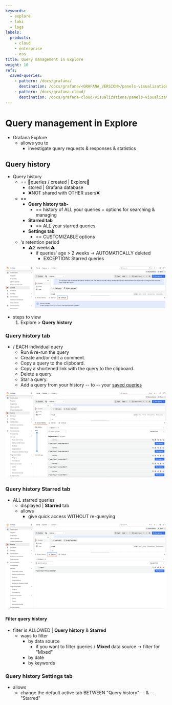 ```yaml
---
keywords:
  - explore
  - loki
  - logs
labels:
  products:
    - cloud
    - enterprise
    - oss
title: Query management in Explore
weight: 10
refs:
  saved-queries:
    - pattern: /docs/grafana/
      destination: /docs/grafana/<GRAFANA_VERSION>/panels-visualizations/query-transform-data/#saved-queries
    - pattern: /docs/grafana-cloud/
      destination: /docs/grafana-cloud/visualizations/panels-visualizations/query-transform-data/#saved-queries
---
```


# Query management in Explore

* Grafana Explore
  * allows you to
    * investigate query requests & responses & statistics

## Query history

* Query history
  * == 👀queries / created | Explore👀
    * stored | Grafana database
    * ❌NOT shared with OTHER users❌
  * == 
    * **Query history tab-**
      * == history of ALL your queries + options for searching & managing
    * **Starred tab**
      * == ALL your starred queries
    * **Settings tab**
      * == CUSTOMIZABLE options
  * 's retention period 
    * ⚠️2 weeks⚠️
      * if queries' age > 2 weeks -> AUTOMATICALLY deleted
        * EXCEPTION: Starred queries

![](static/queryHistoryRetentionPeriod.png)

* steps to view
  1. Explore > **Query history**

### Query history tab

* / EACH individual query
  - Run & re-run the query
  - Create and/or edit a comment.
  - Copy a query to the clipboard.
  - Copy a shortened link with the query to the clipboard.
  - Delete a query.
  - Star a query.
  - Add a query from your history -- to -- your [saved queries](ref:saved-queries)

![](static/queryHistoryTab.png)

### Query history Starred tab

* ALL starred queries
  * displayed | **Starred** tab
  * allows
    * give quick access WITHOUT re-querying

![](static/queryHistoryStarredTab.png)

#### Filter query history

* filter is ALLOWED | **Query history** & **Starred**
  * ways to filter
    * by data source
      * if you want to filter queries / **Mixed** data source -> filter for "Mixed"
    * by date
    * by keywords

### Query history Settings tab

* allows
  * change the default active tab BETWEEN "Query history" -- & -- "Starred"
